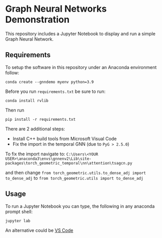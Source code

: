 # Graph Neural Networks Demonstration
This repository includes a Jupyter Notebook to display and run a simple Graph Neural Network. 

## Requirements

To setup the software in this repository under an Anaconda environment follow:

```
conda create --gnndemo myenv python=3.9
```

Before you run `requirements.txt` be sure to run:

```
conda install rvlib
```

Then run

```
pip install -r requirements.txt
```

There are 2 additional steps:

- Install C++ build tools from Microsoft Visual Code
- Fix the import in the temporal GNN (due to `PyG > 2.5.0`)


To fix the import navigate to: `C:\Users\<YOUR USER>\anaconda3\envs\gnnenv2\Lib\site-packages\torch_geometric_temporal\nn\attention\tsagcn.py`

and then change `from torch_geometric.utils.to_dense_adj import to_dense_adj` to `from torch_geometric.utils import to_dense_adj`

## Usage

To run a Jupyter Notebook you can type, the following in any anaconda prompt shell:

```
jupyter lab
```

An alternative could be [VS Code](https://code.visualstudio.com/)
